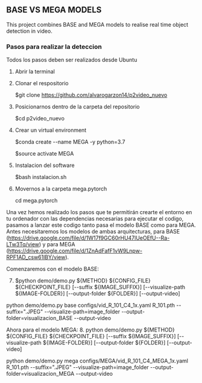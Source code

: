## **BASE VS MEGA MODELS**
This project combines BASE and MEGA models to realise real time object detection in video.
 
### **Pasos para realizar la deteccion** 
Todos los pasos deben ser realizados desde Ubuntu
 
1. Abrir la terminal
2. Clonar el respositorio
   
   $git clone https://github.com/alvarogarzon14/p2video_nuevo
4. Posicionarnos dentro de la carpeta del repositorio
   
   $cd p2video_nuevo
6. Crear un virtual environment
   
   $conda create --name MEGA -y python=3.7
   
   $source activate MEGA
9. Instalacion del software
    
   $bash instalacion.sh
11. Movernos a la carpeta mega.pytorch

    cd mega.pytorch
   
Una vez hemos realizado los pasos que te permitirán crearte el entorno en tu ordenador con las dependencias necesarias para ejecutar el codigo, pasamos a lanzar este codigo tanto pasa el modelo BASE como para MEGA. Antes necesitaremos los modelos de ambas arquitecturas, para BASE (https://drive.google.com/file/d/1W17f9GC60rHU47lUeOEfU--Ra-LTw3Tq/view) y para MEGA (https://drive.google.com/file/d/1ZnAdFafF1vW9Lnpw-RPF1AD_csw61lBY/view).
 
Comenzaremos con el modelo BASE:

7. $python demo/demo.py ${METHOD} ${CONFIG_FILE} ${CHECKPOINT_FILE} [--suffix ${IMAGE_SUFFIX}] [--visualize-path ${IMAGE-FOLDER}] [--output-folder ${FOLDER}] [--output-video]

python demo/demo.py base configs/vid_R_101_C4_1x.yaml R_101.pth --suffix=".JPEG" --visualize-path=image_folder --output-folder=visualizacion_BASE --output-video

Ahora para el modelo MEGA:
8. python demo/demo.py ${METHOD} ${CONFIG_FILE} ${CHECKPOINT_FILE} [--suffix ${IMAGE_SUFFIX}] [--visualize-path ${IMAGE-FOLDER}] [--output-folder ${FOLDER}] [--output-video]

python demo/demo.py mega configs/MEGA/vid_R_101_C4_MEGA_1x.yaml R_101.pth --suffix=".JPEG" --visualize-path=image_folder --output-folder=visualizacion_MEGA --output-video
